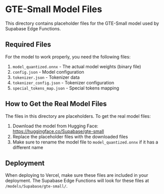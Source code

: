 # GTE-Small Model Files

This directory contains placeholder files for the GTE-Small model used by Supabase Edge Functions.

## Required Files

For the model to work properly, you need the following files:

1. `model_quantized.onnx` - The actual model weights (binary file)
2. `config.json` - Model configuration
3. `tokenizer.json` - Tokenizer data
4. `tokenizer_config.json` - Tokenizer configuration
5. `special_tokens_map.json` - Special tokens mapping

## How to Get the Real Model Files

The files in this directory are placeholders. To get the real model files:

1. Download the model from Hugging Face: https://huggingface.co/Supabase/gte-small
2. Replace the placeholder files with the downloaded files
3. Make sure to rename the model file to `model_quantized.onnx` if it has a different name

## Deployment

When deploying to Vercel, make sure these files are included in your deployment. The Supabase Edge Functions will look for these files at `/models/Supabase/gte-small/`.